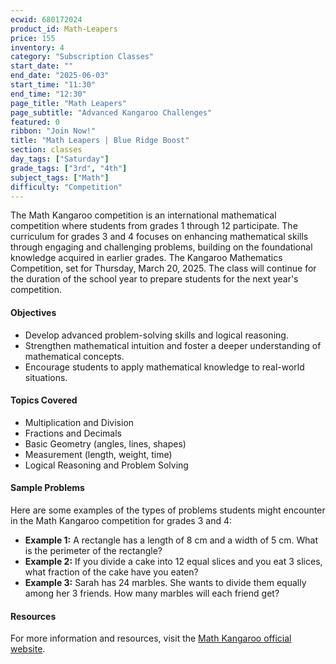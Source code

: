 ```yaml
---
ecwid: 680172024
product_id: Math-Leapers
price: 155
inventory: 4
category: "Subscription Classes"
start_date: ""
end_date: "2025-06-03"
start_time: "11:30"
end_time: "12:30"
page_title: "Math Leapers"
page_subtitle: "Advanced Kangaroo Challenges"
featured: 0
ribbon: "Join Now!"
title: "Math Leapers | Blue Ridge Boost"
section: classes
day_tags: ["Saturday"]
grade_tags: ["3rd", "4th"]
subject_tags: ["Math"]
difficulty: "Competition"
---
```

The Math Kangaroo competition is an international mathematical competition where students from grades 1 through 12 participate. The curriculum for grades 3 and 4 focuses on enhancing mathematical skills through engaging and challenging problems, building on the foundational knowledge acquired in earlier grades. The Kangaroo Mathematics Competition, set for Thursday, March 20, 2025.  The class will continue for the duration of the school year to prepare students for the next year's competition.
<div class="section">
    <h4>Objectives</h4>
    <ul>
        <li>Develop advanced problem-solving skills and logical reasoning.</li>
        <li>Strengthen mathematical intuition and foster a deeper understanding of mathematical concepts.</li>
        <li>Encourage students to apply mathematical knowledge to real-world situations.</li>
    </ul>
</div>

<div class="section">
    <h4>Topics Covered</h4>
    <ul>
        <li>Multiplication and Division</li>
        <li>Fractions and Decimals</li>
        <li>Basic Geometry (angles, lines, shapes)</li>
        <li>Measurement (length, weight, time)</li>
        <li>Logical Reasoning and Problem Solving</li>
    </ul>
</div>

<div class="section">
    <h4>Sample Problems</h4>
    <p>Here are some examples of the types of problems students might encounter in the Math Kangaroo competition for grades 3 and 4:</p>
    <ul>
        <li><strong>Example 1:</strong> A rectangle has a length of 8 cm and a width of 5 cm. What is the perimeter of the rectangle?</li>
        <li><strong>Example 2:</strong> If you divide a cake into 12 equal slices and you eat 3 slices, what fraction of the cake have you eaten?</li>
        <li><strong>Example 3:</strong> Sarah has 24 marbles. She wants to divide them equally among her 3 friends. How many marbles will each friend get?</li>
    </ul>
</div>

<div class="section">
    <h4>Resources</h4>
    <p>For more information and resources, visit the <a href="https://mathkangaroo.org">Math Kangaroo official website</a>.</p>
</div>


